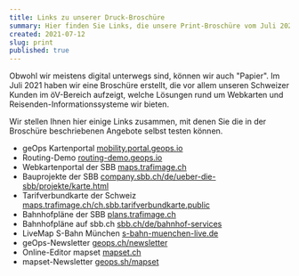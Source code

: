 ```yaml
---
title: Links zu unserer Druck-Broschüre
summary: Hier finden Sie Links, die unsere Print-Broschüre vom Juli 2021 ergänzen.
created: 2021-07-12
slug: print
published: true
---
```

Obwohl wir meistens digital unterwegs sind, können wir auch "Papier". Im Juli 2021 haben wir eine Broschüre erstellt, die vor allem unseren Schweizer Kunden im öV-Bereich aufzeigt, welche Lösungen rund um Webkarten und Reisenden-Informationssysteme wir bieten.

Wir stellen Ihnen hier einige Links zusammen, mit denen Sie die in der Broschüre beschriebenen Angebote selbst testen können.

* geOps Kartenportal [mobility.portal.geops.io](https://mobility.portal.geops.io)
* Routing-Demo [routing-demo.geops.io](https://routing-demo.geops.io)
* Webkartenportal der SBB [maps.trafimage.ch](https://maps.trafimage.ch)
* Bauprojekte der SBB [company.sbb.ch/de/ueber-die-sbb/projekte/karte.html](https://company.sbb.ch/de/ueber-die-sbb/projekte/karte.html)
* Tarifverbundkarte der Schweiz [maps.trafimage.ch/ch.sbb.tarifverbundkarte.public](https://maps2.trafimage.ch/ch.sbb.tarifverbundkarte.public)
* Bahnhofpläne der SBB [plans.trafimage.ch](https://plans.trafimage.ch)
* Bahnhofpläne auf sbb.ch [sbb.ch/de/bahnhof-services](https://www.sbb.ch/de/bahnhof-services.html)
* LiveMap S-Bahn München [s-bahn-muenchen-live.de](https://s-bahn-muenchen-live.de/)
* geOps-Newsletter [geops.ch/newsletter](https://geops.ch/newsletter)
* Online-Editor mapset [mapset.ch](https://mapset.ch)
* mapset-Newsletter [geops.sh/mapset](https://geops.sh/mapset)